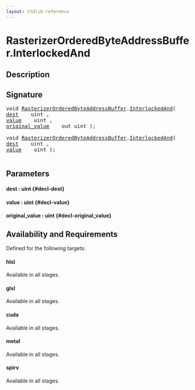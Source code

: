 ```yaml
---
layout: stdlib-reference
---
```


# RasterizerOrderedByteAddressBuffer\.InterlockedAnd

## Description





## Signature 

<pre>
void <a href="/stdlib-reference/types/RasterizerOrderedByteAddressBuffer/index" class="code_type">RasterizerOrderedByteAddressBuffer</a>.<a href="/stdlib-reference/types/RasterizerOrderedByteAddressBuffer/InterlockedAnd">InterlockedAnd</a>(
<a href="/stdlib-reference/types/RasterizerOrderedByteAddressBuffer/InterlockedAnd#decl-dest" class="code_param">dest</a>    uint ,
<a href="/stdlib-reference/types/RasterizerOrderedByteAddressBuffer/InterlockedAnd#decl-value" class="code_param">value</a>    uint ,
<a href="/stdlib-reference/types/RasterizerOrderedByteAddressBuffer/InterlockedAnd#decl-original_value" class="code_param">original_value</a>    out uint );

void <a href="/stdlib-reference/types/RasterizerOrderedByteAddressBuffer/index" class="code_type">RasterizerOrderedByteAddressBuffer</a>.<a href="/stdlib-reference/types/RasterizerOrderedByteAddressBuffer/InterlockedAnd">InterlockedAnd</a>(
<a href="/stdlib-reference/types/RasterizerOrderedByteAddressBuffer/InterlockedAnd#decl-dest" class="code_param">dest</a>    uint ,
<a href="/stdlib-reference/types/RasterizerOrderedByteAddressBuffer/InterlockedAnd#decl-value" class="code_param">value</a>    uint );

</pre>

## Parameters

#### dest  : uint {#decl-dest}
#### value  : uint {#decl-value}
#### original\_value  : uint {#decl-original_value}

## Availability and Requirements

Defined for the following targets:

#### hlsl
Available in all stages.

#### glsl
Available in all stages.

#### cuda
Available in all stages.

#### metal
Available in all stages.

#### spirv
Available in all stages.



